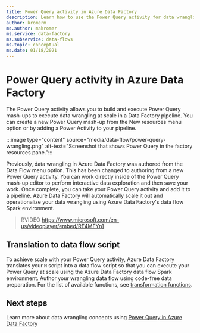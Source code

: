 ```yaml
---
title: Power Query activity in Azure Data Factory 
description: Learn how to use the Power Query activity for data wrangling features in a Data Factory pipeline
author: kromerm
ms.author: makromer
ms.service: data-factory
ms.subservice: data-flows
ms.topic: conceptual
ms.date: 01/18/2021
---
```


# Power Query activity in Azure Data Factory

The Power Query activity allows you to build and execute Power Query mash-ups to execute data wrangling at scale in a Data Factory pipeline. You can create a new Power Query mash-up from the New resources menu option or by adding a Power Activity to your pipeline.

:::image type="content" source="media/data-flow/power-query-wrangling.png" alt-text="Screenshot that shows Power Query in the factory resources pane.":::

Previously, data wrangling in Azure Data Factory was authored from the Data Flow menu option. This has been changed to authoring from a new Power Query activity. You can work directly inside of the Power Query mash-up editor to perform interactive data exploration and then save your work. Once complete, you can take your Power Query activity and add it to a pipeline. Azure Data Factory will automatically scale it out and operationalize your data wrangling using Azure Data Factory's data flow Spark environment.

> [!VIDEO https://www.microsoft.com/en-us/videoplayer/embed/RE4MFYn]

## Translation to data flow script

To achieve scale with your Power Query activity, Azure Data Factory translates your ```M``` script into a data flow script so that you can execute your Power Query at scale using the Azure Data Factory data flow Spark environment. Author your wrangling data flow using code-free data preparation. For the list of available functions, see [transformation functions](wrangling-functions.md).

## Next steps

Learn more about data wrangling concepts using [Power Query in Azure Data Factory](wrangling-tutorial.md)
